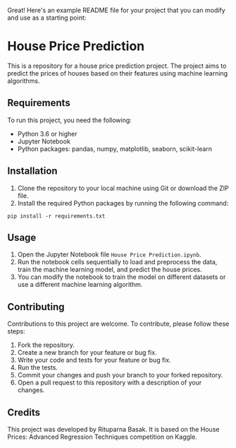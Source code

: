 Great! Here's an example README file for your project that you can modify and use as a starting point:

# House Price Prediction

This is a repository for a house price prediction project. The project aims to predict the prices of houses based on their features using machine learning algorithms.

## Requirements

To run this project, you need the following:

- Python 3.6 or higher
- Jupyter Notebook
- Python packages: pandas, numpy, matplotlib, seaborn, scikit-learn

## Installation

1. Clone the repository to your local machine using Git or download the ZIP file.
2. Install the required Python packages by running the following command:

```
pip install -r requirements.txt
```

## Usage

1. Open the Jupyter Notebook file `House Price Prediction.ipynb`.
2. Run the notebook cells sequentially to load and preprocess the data, train the machine learning model, and predict the house prices.
3. You can modify the notebook to train the model on different datasets or use a different machine learning algorithm.

## Contributing

Contributions to this project are welcome. To contribute, please follow these steps:

1. Fork the repository.
2. Create a new branch for your feature or bug fix.
3. Write your code and tests for your feature or bug fix.
4. Run the tests.
5. Commit your changes and push your branch to your forked repository.
6. Open a pull request to this repository with a description of your changes.

## Credits

This project was developed by Rituparna Basak. It is based on the House Prices: Advanced Regression Techniques competition on Kaggle.

